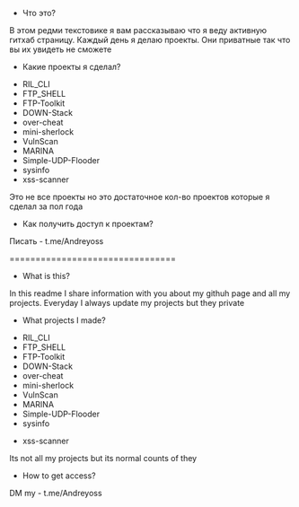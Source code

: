 * Что это?

В этом редми текстовике я вам рассказываю что я веду активную гитхаб страницу. Каждый день я делаю проекты. Они приватные так что вы их увидеть не сможете

* Какие проекты я сделал?

+ RIL_CLI
+ FTP_SHELL
+ FTP-Toolkit
+ DOWN-Stack
+ over-cheat
+ mini-sherlock
+ VulnScan
+ MARINA
+ Simple-UDP-Flooder
+ sysinfo
+ xss-scanner

Это не все проекты но это достаточное кол-во проектов которые я сделал за пол года

* Как получить доступ к проектам?

Писать - t.me/Andreyoss

================================

* What is this?

In this readme I share information with you about my githuh page and all my projects. Everyday I always update my projects but they private

* What projects I made?

+ RIL_CLI
+ FTP_SHELL
+ FTP-Toolkit
+ DOWN-Stack
+ over-cheat
+ mini-sherlock
+ VulnScan
+ MARINA
+ Simple-UDP-Flooder
+ sysinfo
* xss-scanner

Its not all my projects but its normal counts of they

* How to get access?

DM my - t.me/Andreyoss
